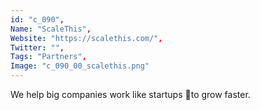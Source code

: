 ```yaml
--- 
id: "c_090", 
Name: "ScaleThis", 
Website: "https://scalethis.com/", 
Twitter: "", 
Tags: "Partners", 
Image: "c_090_00_scalethis.png" 
--- 
```

<!--lang:en--> 
We help big companies work like startups to grow faster.
<!--lang:es--] 
We help big companies work like startups to grow faster.
<!--lang:de--] 
We help big companies work like startups to grow faster.
<!--lang:fr--] 
We help big companies work like startups to grow faster.
<!--lang:pl--] 
We help big companies work like startups to grow faster.
<!--lang:pt--] 
We help big companies work like startups to grow faster.
[!--lang:*--> 
